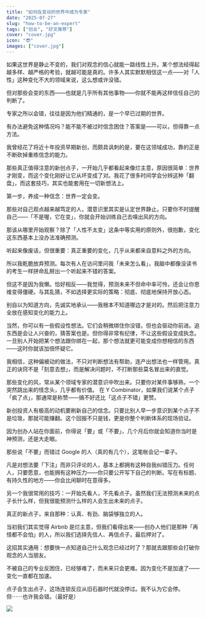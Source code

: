 ```yaml
---
title: "如何在变动的世界中成为专家"
date: "2025-07-27"
slug: "how-to-be-an-expert"
tags: ["创业", "好文推荐"]
cover: "cover.jpg"
icon: "😎"
images: ["cover.jpg"]
---
```

如果这世界是静止不变的，我们对观念的信心就能一路线性上升。某个想法经得起越多样、越严格的考验，就越可能是真的。许多人其实默默相信这一点——对「人性」这种变化不大的领域来说，这么想或许没错。



但对那些会变的东西——也就是几乎所有其他事物——你就不能再这样信任自己的判断了。



专家之所以会错，往往是因为他们精通的，是一个早已过期的世界。



有办法避免这种情况吗？能不能不被过时信念困住？答案是——可以，但得靠一点方法。



我曾经花了将近十年投资早期新创，而颇具讽刺的是，要在这领域成功，靠的正是不断砍掉重练信念的能力。



那些真正值得注意的新创点子，一开始几乎都看起来像烂主意，原因很简单：世界才刚变，而这个变化刚好让它从坏变成了对。我花了很多时间学会分辨这种「翻盘」，而这套技巧，其实也能套用在一切新想法上。



第一步，养成一种信念：世界一定会变。



那些对自己观点越来越笃定的人，潜意识里其实是认定世界静止。只要你不时提醒自己——「不是喔，它在变」，你就会开始训练自己去嗅出风的方向。



那该从哪里开始观察？除了「人性不太变」这条中等实用的原则外，很抱歉，变化这东西基本上没办法准确预测。



听起来像废话，但很重要：真正重要的变化，几乎从来都来自意料之外的方向。



所以我乾脆放弃预测。每次有人在访问里问我「未来怎么看」，我脑中都像没读书的考生一样拼命乱掰出一个听起来不错的答案。



但这不是因为我懒。恰好相反——我觉得，预测未来不但命中率可怜，还会让你思维变得僵硬。与其乱猜，不如选择更实际的策略：彻底、彻底地保持开放心态。



别自以为知道方向，先诚实地承认——我根本不知道哪边才是对的。然后把注意力全放在感知变化的能力上。



当然，你可以有一些假设性想法。它们会稍微绑住你没错，但也会驱动你前进。追东西是会让人兴奋的，猜答案也是。但你得非常有纪律，不让这些假设变成执念。
一旦别人开始把某个想法跟你绑在一起，那个想法就更可能变成你想相信的东西——这时你就该加倍怀疑它。



我相信，这种偏被动的做法，不只对判断想法有帮助，连产出想法也一样管用。真正的诀窍不是「刻意去想」，而是解决问题时，不打断那些莫名冒出来的直觉。



那些变化的风，常从某个领域专家的潜意识中吹出来。只要你对某件事够熟，一个突然跳出来的怪念头，几乎都有价值。
在 Y Combinator，如果我们说某个点子「疯了点」，那通常是称赞——搞不好还比「这点子不错」更赞。



新创投资人有极高的动机要刷新自己的信念。只要比别人早一步意识到某个点子不是垃圾，那就可能赚翻。这个回报不只是钱，更是你整个判断体系的现场验证。



因为创办人站在你面前，你得说「要」或「不要」，几个月后你就会知道你当时是神预测，还是大走眼。



那些说「不要」而错过 Google 的人（真的有几个），这笔帐会记一辈子。



凡是对想法要「下注」而非只评论的人，基本上都拥有这种自我纠错压力。任何人，只要愿意，也能拥有这种压力——你只要公开写下自己的判断。写在有标题、有持久性的地方——你会比闲聊时在意得多。



另一个我很常用的技巧：一开始先看人，不先看点子。虽然我们无法预测未来的点子长什么样，但我很能预测什么样的人会生出未来的点子。



真正的新点子，来自那种：认真、有劲、脑袋够独立的人。



当初我们其实觉得 Airbnb 是烂主意，但我们看得出来——创办人他们是那种「再怪都不会怕」的人，所以我们选择先信人、再信点子，最后押对了。



这招其实通用：想要快一点知道自己什么观念已经过时了？那就去跟那些会打破你观念的人当朋友。



不被自己的专业反困住，已经够难了，而未来只会更难。因为变化不是加速了——变化一直都在加速。



点子会生出点子，这场连锁反应从旧石器时代就没停过。我不认为它会停。
但⋯⋯也许我会错。（最好是）




![](https://prod-files-secure.s3.us-west-2.amazonaws.com/112d0858-5090-4d34-a606-b75eb8d65fd2/46476355-9cf3-4e99-9b7a-3531bc426380/1000202064.png?X-Amz-Algorithm=AWS4-HMAC-SHA256&X-Amz-Content-Sha256=UNSIGNED-PAYLOAD&X-Amz-Credential=ASIAZI2LB466QGEOZWYG%2F20251009%2Fus-west-2%2Fs3%2Faws4_request&X-Amz-Date=20251009T084138Z&X-Amz-Expires=3600&X-Amz-Security-Token=IQoJb3JpZ2luX2VjEDcaCXVzLXdlc3QtMiJHMEUCIQCFxhasVfEBwtgXux3ofsyDgNMKkBE4w9Vw6ahijcJC3gIgDR5MTtCOhdy8GnVKdory5cmnPY2raM48hMr6NGKXBvQqiAQI0P%2F%2F%2F%2F%2F%2F%2F%2F%2F%2FARAAGgw2Mzc0MjMxODM4MDUiDAb91brpQLihOfjjjSrcA%2BBvdMPpydcJ40QvuzDSOpAIUKqsECSjHkBtL7mxpFwnui6H9bAzQ0h0hOAhDPvdRMO%2FtsiNC1x9PC3xIG%2Fa%2FfcivZ6ldYyODs0OxebG%2FJWRddsMwIIk7y9c8MtLgKH%2FmFK8PDrJBiidzSTDB%2BqMf4Ma%2FHs%2FqZirDOBN6x6dTdXES2Al63guBkswoU9hZCKdSdFThBeee%2Fzy%2BPqryfCUBgBqyKarNjml7yuhYtLqTFNBrV%2Fqs3k0Al9X1u71RT1dbxHLgjlKlpiGQBPHluTcWfAtyuR2vGk6VFxKWJNl%2BxlQfu%2Fe423qjX4Z2M60hHx5IPhfVxoSIfi%2Bm7%2FkSLbpdc8d3vzQNfPeIUz53vih%2FpHXwF4Yxy0YSjaSFPQh7yqAa0H1eGCSD%2Faro5rOdTOQy%2FbpXjU%2Fc16Wfo0EcsytGWXGukXySfzjLBwR2je%2F74PO%2BxTs6ADb1TUSVJ3UT%2BrnHosZw0gKP%2F3IWztXU2%2F6KkzXL8QItc7h5lxbGxBVfLEvkCFIcwbujOYYhYrx8Um4TwQHIqkGGGgm2Q6izFsAdRF%2Fdas3pY9t2r2mFlQb8NPOKp5DdAZPlC98XkZZ3o4kWXuCw1vdNiG%2BUR2fUpHgNuZpk3BCK3CLEqgiGj8%2FMM3BnccGOqUBW8s9xV6%2BO8Ak%2F89s3Ht4q%2F02t0gdXwzAZ2qRUHMJNjtQaZLeZc3HRlCYlYx7VNY%2FVEw7Xxg5vCQvozuPKGVeaBeuzwm5CRDUNxSjWuSt0cAWu0tQqkx2VeSIUuINRp7Q9GnQ3mGEBNrGyIr8Q68a13LEw6lmayDlrg2N6bF9Hn%2FdtWP%2FUiZV5wG6u7CypSNZje%2B277gtENkWv1L3zjMp0dRdbmJL&X-Amz-Signature=553740cb45f2e211cb41be47ec7a0a559360e018a0fadf929b82e51fca932bd7&X-Amz-SignedHeaders=host&x-amz-checksum-mode=ENABLED&x-id=GetObject)

